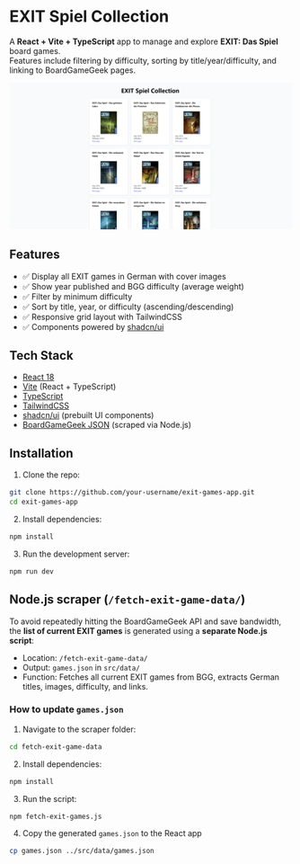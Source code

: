 # EXIT Spiel Collection

A **React + Vite + TypeScript** app to manage and explore **EXIT: Das Spiel** board games.  
Features include filtering by difficulty, sorting by title/year/difficulty, and linking to BoardGameGeek pages.

![EXIT Games Screenshot](screenshots/image.png)

## Features

- ✅ Display all EXIT games in German with cover images
- ✅ Show year published and BGG difficulty (average weight)
- ✅ Filter by minimum difficulty
- ✅ Sort by title, year, or difficulty (ascending/descending)
- ✅ Responsive grid layout with TailwindCSS
- ✅ Components powered by [shadcn/ui](https://ui.shadcn.com)

## Tech Stack

- [React 18](https://reactjs.org/)
- [Vite](https://vitejs.dev/) (React + TypeScript)
- [TypeScript](https://www.typescriptlang.org/)
- [TailwindCSS](https://tailwindcss.com/)
- [shadcn/ui](https://ui.shadcn.com) (prebuilt UI components)
- [BoardGameGeek JSON](./src/data/games.json) (scraped via Node.js)

## Installation

1. Clone the repo:

```bash
git clone https://github.com/your-username/exit-games-app.git
cd exit-games-app
```

2. Install dependencies:

```bash
npm install
```

3. Run the development server:

```bash
npm run dev
```


## Node.js scraper (`/fetch-exit-game-data/`)

To avoid repeatedly hitting the BoardGameGeek API and save bandwidth, the **list of current EXIT games** is generated using a **separate Node.js script**:

- Location: `/fetch-exit-game-data/`
- Output: `games.json` in `src/data/`
- Function: Fetches all current EXIT games from BGG, extracts German titles, images, difficulty, and links.

### How to update `games.json`

1. Navigate to the scraper folder:

```bash
cd fetch-exit-game-data
```
2. Install dependencies:

```bash
npm install
```

3. Run the script:

```bash
npm fetch-exit-games.js
```

4. Copy the generated ```games.json``` to the React app
```bash
cp games.json ../src/data/games.json
```